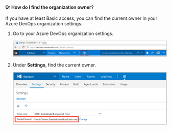 #### Q:	How do I find the organization owner?

If you have at least Basic access, you can find the current owner in your Azure DevOps organization settings.

1.	Go to your Azure DevOps organization settings.

	<img alt="Go to your organization settings" src="./_img/organization-settings-new-ui.png" style="border: 1px solid #CCCCCC" />

1.	Under **Settings**, find the current owner.

	<img alt="Find the current owner" src="./_img/organization-owner-new-ui.png" style="border: 1px solid #CCCCCC" />

